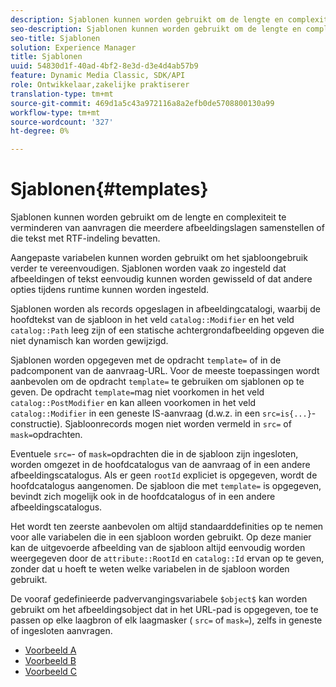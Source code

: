 ```yaml
---
description: Sjablonen kunnen worden gebruikt om de lengte en complexiteit te verminderen van aanvragen die meerdere afbeeldingslagen samenstellen of die tekst met RTF-indeling bevatten.
seo-description: Sjablonen kunnen worden gebruikt om de lengte en complexiteit te verminderen van aanvragen die meerdere afbeeldingslagen samenstellen of die tekst met RTF-indeling bevatten.
seo-title: Sjablonen
solution: Experience Manager
title: Sjablonen
uuid: 54830d1f-40ad-4bf2-8e3d-d3e4d4ab57b9
feature: Dynamic Media Classic, SDK/API
role: Ontwikkelaar,zakelijke praktiserer
translation-type: tm+mt
source-git-commit: 469d1a5c43a972116a8a2efb0de5708800130a99
workflow-type: tm+mt
source-wordcount: '327'
ht-degree: 0%

---
```



# Sjablonen{#templates}

Sjablonen kunnen worden gebruikt om de lengte en complexiteit te verminderen van aanvragen die meerdere afbeeldingslagen samenstellen of die tekst met RTF-indeling bevatten.

Aangepaste variabelen kunnen worden gebruikt om het sjabloongebruik verder te vereenvoudigen. Sjablonen worden vaak zo ingesteld dat afbeeldingen of tekst eenvoudig kunnen worden gewisseld of dat andere opties tijdens runtime kunnen worden ingesteld.

Sjablonen worden als records opgeslagen in afbeeldingcatalogi, waarbij de hoofdtekst van de sjabloon in het veld `catalog::Modifier` en het veld `catalog::Path` leeg zijn of een statische achtergrondafbeelding opgeven die niet dynamisch kan worden gewijzigd.

Sjablonen worden opgegeven met de opdracht `template=` of in de padcomponent van de aanvraag-URL. Voor de meeste toepassingen wordt aanbevolen om de opdracht `template=` te gebruiken om sjablonen op te geven. De opdracht `template=`mag niet voorkomen in het veld `catalog::PostModifier` en kan alleen voorkomen in het veld `catalog::Modifier` in een geneste IS-aanvraag (d.w.z. in een `src=is{...}`-constructie). Sjabloonrecords mogen niet worden vermeld in `src=` of `mask=`opdrachten.

Eventuele `src=`- of `mask=`opdrachten die in de sjabloon zijn ingesloten, worden omgezet in de hoofdcatalogus van de aanvraag of in een andere afbeeldingscatalogus. Als er geen `rootId` expliciet is opgegeven, wordt de hoofdcatalogus aangenomen. De sjabloon die met `template=` is opgegeven, bevindt zich mogelijk ook in de hoofdcatalogus of in een andere afbeeldingscatalogus.

Het wordt ten zeerste aanbevolen om altijd standaarddefinities op te nemen voor alle variabelen die in een sjabloon worden gebruikt. Op deze manier kan de uitgevoerde afbeelding van de sjabloon altijd eenvoudig worden weergegeven door de `attribute::RootId` en `catalog::Id` ervan op te geven, zonder dat u hoeft te weten welke variabelen in de sjabloon worden gebruikt.

De vooraf gedefinieerde padvervangingsvariabele `$object$` kan worden gebruikt om het afbeeldingsobject dat in het URL-pad is opgegeven, toe te passen op elke laagbron of elk laagmasker ( `src=` of `mask=`), zelfs in geneste of ingesloten aanvragen.

* [Voorbeeld A](r-example-a.md)
* [Voorbeeld B](r-example-b.md)
* [Voorbeeld C](r-example-c.md)
